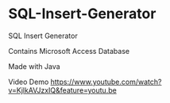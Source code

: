 # SQL-Insert-Generator

SQL Insert Generator

Contains Microsoft Access Database

Made with Java

Video Demo
https://www.youtube.com/watch?v=KjlkAVJzxIQ&feature=youtu.be
